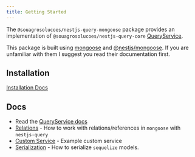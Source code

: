 ```yaml
---
title: Getting Started
---
```


The `@souagrosolucoes/nestjs-query-mongoose` package provides an implementation of `@souagrosolucoes/nestjs-query-core` [QueryService](../../concepts/services.md).

This package is built using [mongoose](https://mongoosejs.com/) and [@nestjs/mongoose](https://docs.nestjs.com/techniques/mongodb). If you are unfamiliar with them I suggest you read their documentation first.

## Installation

[Installation Docs](../../introduction/install.md#ptc-orgnestjs-query-mongoose)

## Docs

* Read the [QueryService docs](../services.mdx)
* [Relations](./relations.mdx) - How to work with relations/references in `mongoose` with `nestjs-query`
* [Custom Service](./custom-service.md) - Example custom service
* [Serialization](./serialization.md) - How to serialize `sequelize` models. 

